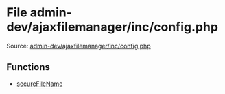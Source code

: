 File admin-dev/ajaxfilemanager/inc/config.php
=========

Source: [admin-dev/ajaxfilemanager/inc/config.php](https://github.com/PrestaShop/PrestaShop/blob/1.5.4.0/admin-dev/ajaxfilemanager/inc/config.php)



Functions
---------

* [secureFileName](function.secureFileName.md)
